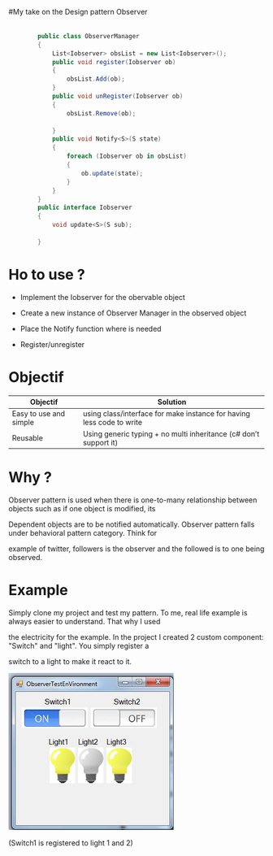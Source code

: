 #My take on the Design pattern Observer
```csharp

        public class ObserverManager
        {
            List<Iobserver> obsList = new List<Iobserver>();
            public void register(Iobserver ob)
            {
                obsList.Add(ob);
            }
            public void unRegister(Iobserver ob)
            {
                obsList.Remove(ob);

            }
            public void Notify<S>(S state)
            {
                foreach (Iobserver ob in obsList)
                {
                    ob.update(state);
                }
            }
        }
        public interface Iobserver
        {
            void update<S>(S sub);

        }
```
# Ho to use ?

* Implement the Iobserver for the obervable object

* Create a new instance of Observer Manager in the observed object

* Place the Notify function where is needed

* Register/unregister 

# Objectif 

| Objectif  | Solution |
| ------------- | ------------- |
| Easy to use and simple | using class/interface for make instance for having less code to write   |
| Reusable | Using generic typing + no multi inheritance (c# don’t support it)  |



# Why ?

Observer pattern is used when there is one-to-many relationship between objects such as if one object is modified, its

Dependent objects are to be notified automatically. Observer pattern falls under behavioral pattern category. Think for

example of twitter, followers is the observer and the followed is to one being observed.

# Example

Simply clone my project and test my pattern. To me, real life example is always easier to understand. That why I used 

the electricity for the example. In the project I created 2 custom component: "Switch" and "light". You simply register a

switch to a light to make it react to it.



![alt tag](https://raw.githubusercontent.com/JGLaferte/Observer/master/lightExemple.png)

(Switch1 is registered to light 1 and 2)



  
